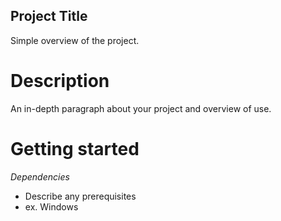 ## Project Title

Simple overview of the project.

# Description

An in-depth paragraph about your project and overview of use.

# Getting started
*Dependencies*
- Describe any prerequisites
- ex. Windows
